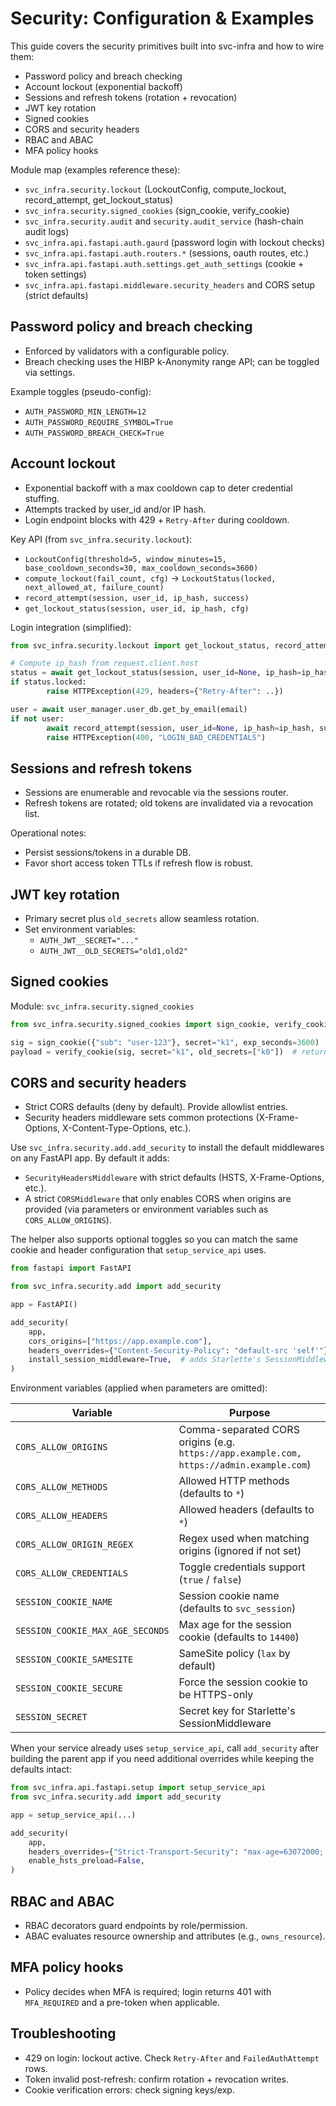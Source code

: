 # Security: Configuration & Examples

This guide covers the security primitives built into svc-infra and how to wire them:

- Password policy and breach checking
- Account lockout (exponential backoff)
- Sessions and refresh tokens (rotation + revocation)
- JWT key rotation
- Signed cookies
- CORS and security headers
- RBAC and ABAC
- MFA policy hooks

Module map (examples reference these):
- `svc_infra.security.lockout` (LockoutConfig, compute_lockout, record_attempt, get_lockout_status)
- `svc_infra.security.signed_cookies` (sign_cookie, verify_cookie)
- `svc_infra.security.audit` and `security.audit_service` (hash-chain audit logs)
- `svc_infra.api.fastapi.auth.gaurd` (password login with lockout checks)
- `svc_infra.api.fastapi.auth.routers.*` (sessions, oauth routes, etc.)
- `svc_infra.api.fastapi.auth.settings.get_auth_settings` (cookie + token settings)
- `svc_infra.api.fastapi.middleware.security_headers` and CORS setup (strict defaults)

## Password policy and breach checking
- Enforced by validators with a configurable policy.
- Breach checking uses the HIBP k-Anonymity range API; can be toggled via settings.

Example toggles (pseudo-config):
- `AUTH_PASSWORD_MIN_LENGTH=12`
- `AUTH_PASSWORD_REQUIRE_SYMBOL=True`
- `AUTH_PASSWORD_BREACH_CHECK=True`

## Account lockout
- Exponential backoff with a max cooldown cap to deter credential stuffing.
- Attempts tracked by user_id and/or IP hash.
- Login endpoint blocks with 429 + `Retry-After` during cooldown.

Key API (from `svc_infra.security.lockout`):
- `LockoutConfig(threshold=5, window_minutes=15, base_cooldown_seconds=30, max_cooldown_seconds=3600)`
- `compute_lockout(fail_count, cfg)` → `LockoutStatus(locked, next_allowed_at, failure_count)`
- `record_attempt(session, user_id, ip_hash, success)`
- `get_lockout_status(session, user_id, ip_hash, cfg)`

Login integration (simplified):
```python
from svc_infra.security.lockout import get_lockout_status, record_attempt

# Compute ip_hash from request.client.host
status = await get_lockout_status(session, user_id=None, ip_hash=ip_hash)
if status.locked:
		raise HTTPException(429, headers={"Retry-After": ..})

user = await user_manager.user_db.get_by_email(email)
if not user:
		await record_attempt(session, user_id=None, ip_hash=ip_hash, success=False)
		raise HTTPException(400, "LOGIN_BAD_CREDENTIALS")
```

## Sessions and refresh tokens
- Sessions are enumerable and revocable via the sessions router.
- Refresh tokens are rotated; old tokens are invalidated via a revocation list.

Operational notes:
- Persist sessions/tokens in a durable DB.
- Favor short access token TTLs if refresh flow is robust.

## JWT key rotation
- Primary secret plus `old_secrets` allow seamless rotation.
- Set environment variables:
	- `AUTH_JWT__SECRET="..."`
	- `AUTH_JWT__OLD_SECRETS="old1,old2"`

## Signed cookies
Module: `svc_infra.security.signed_cookies`

```python
from svc_infra.security.signed_cookies import sign_cookie, verify_cookie

sig = sign_cookie({"sub": "user-123"}, secret="k1", exp_seconds=3600)
payload = verify_cookie(sig, secret="k1", old_secrets=["k0"])  # returns dict
```

## CORS and security headers
- Strict CORS defaults (deny by default). Provide allowlist entries.
- Security headers middleware sets common protections (X-Frame-Options, X-Content-Type-Options, etc.).

Use `svc_infra.security.add.add_security` to install the default middlewares on any
FastAPI app. By default it adds:

- `SecurityHeadersMiddleware` with strict defaults (HSTS, X-Frame-Options, etc.).
- A strict `CORSMiddleware` that only enables CORS when origins are provided (via
  parameters or environment variables such as `CORS_ALLOW_ORIGINS`).

The helper also supports optional toggles so you can match the same cookie and
header configuration that `setup_service_api` uses.

```python
from fastapi import FastAPI

from svc_infra.security.add import add_security

app = FastAPI()

add_security(
    app,
    cors_origins=["https://app.example.com"],
    headers_overrides={"Content-Security-Policy": "default-src 'self'"},
    install_session_middleware=True,  # adds Starlette's SessionMiddleware
)
```

Environment variables (applied when parameters are omitted):

| Variable | Purpose |
| --- | --- |
| `CORS_ALLOW_ORIGINS` | Comma-separated CORS origins (e.g. `https://app.example.com, https://admin.example.com`) |
| `CORS_ALLOW_METHODS` | Allowed HTTP methods (defaults to `*`) |
| `CORS_ALLOW_HEADERS` | Allowed headers (defaults to `*`) |
| `CORS_ALLOW_ORIGIN_REGEX` | Regex used when matching origins (ignored if not set) |
| `CORS_ALLOW_CREDENTIALS` | Toggle credentials support (`true` / `false`) |
| `SESSION_COOKIE_NAME` | Session cookie name (defaults to `svc_session`) |
| `SESSION_COOKIE_MAX_AGE_SECONDS` | Max age for the session cookie (defaults to `14400`) |
| `SESSION_COOKIE_SAMESITE` | SameSite policy (`lax` by default) |
| `SESSION_COOKIE_SECURE` | Force the session cookie to be HTTPS-only |
| `SESSION_SECRET` | Secret key for Starlette's SessionMiddleware |

When your service already uses `setup_service_api`, call `add_security` after
building the parent app if you need additional overrides while keeping the
defaults intact:

```python
from svc_infra.api.fastapi.setup import setup_service_api
from svc_infra.security.add import add_security

app = setup_service_api(...)

add_security(
    app,
    headers_overrides={"Strict-Transport-Security": "max-age=63072000; includeSubDomains"},
    enable_hsts_preload=False,
)
```

## RBAC and ABAC
- RBAC decorators guard endpoints by role/permission.
- ABAC evaluates resource ownership and attributes (e.g., `owns_resource`).

## MFA policy hooks
- Policy decides when MFA is required; login returns 401 with `MFA_REQUIRED` and a pre-token when applicable.

## Troubleshooting
- 429 on login: lockout active. Check `Retry-After` and `FailedAuthAttempt` rows.
- Token invalid post-refresh: confirm rotation + revocation writes.
- Cookie verification errors: check signing keys/exp.
